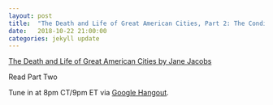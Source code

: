 ```yaml
---
layout: post
title:  "The Death and Life of Great American Cities, Part 2: The Conditions for City Diversity"
date:   2018-10-22 21:00:00
categories: jekyll update
---
```


[The Death and Life of Great American Cities by Jane Jacobs](http://www.petkovstudio.com/bg/wp-content/uploads/2017/03/The-Death-and-Life-of-Great-American-Cities_Jane-Jacobs-Complete-book.pdf) 

Read Part Two

Tune in at 8pm CT/9pm ET via [Google Hangout](https://hangouts.google.com/hangouts/_/calendar/d2lsbGlhbXMucmViZWNjYUBnbWFpbC5jb20.600ks8bq7n6cfqekd3a5qutngc?authuser=0).
